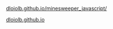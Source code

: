 [dloiolb.github.io/minesweeper_javascript/](https://dloiolb.github.io/minesweeper_javascript/)

[dloiolb.github.io](https://dloiolb.github.io/)

<!--[dloiolb.github.io](https://dloiolb.github.io/)-->

<!--
**dloiolb/dloiolb** is a ✨ _special_ ✨ repository because its `README.md` (this file) appears on your GitHub profile.

Here are some ideas to get you started:

- 🔭 I’m currently working on ...
- 🌱 I’m currently learning ...
- 👯 I’m looking to collaborate on ...
- 🤔 I’m looking for help with ...
- 💬 Ask me about ...
- 📫 How to reach me: ...
- 😄 Pronouns: ...
- ⚡ Fun fact: ...
-->
